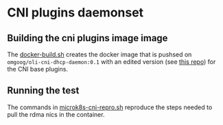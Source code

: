 # CNI plugins daemonset

## Building the cni plugins image image
The [docker-build.sh](./docker-build.sh) creates the docker image that is pushsed on `omgoog/oli-cni-dhcp-daemon:0.1` with an edited version (see [this repo](https://github.com/omartin2010/plugins)) for the CNI base plugins.

## Running the test
The commands in [microk8s-cni-repro.sh](./microk8s-cni-repro.sh]) reproduce the steps needed to pull the rdma nics in the container.

